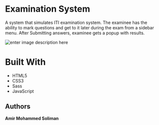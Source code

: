 ﻿# Examination System

A system that simulates ITI examination system. The examinee has the ability to mark questions and get to it later during the exam from a sidebar menu. After Submitting answers, examinee gets a popup with results.

![enter image description here](https://www.pngitem.com/pimgs/m/476-4768356_html-css-javascript-logo-clipart-png-download-html.png)
#  Built With

- HTML5
- CSS3
- Sass
- JavaScript 

## Authors
**Amir Mohammed Soliman**
